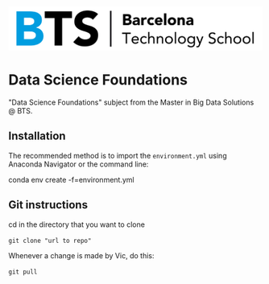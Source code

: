 ![BTS](sessions/img/Logo-BTS.jpg)

# Data Science Foundations

"Data Science Foundations" subject from the Master in Big Data Solutions @ BTS.

## Installation

The recommended method is to import the `environment.yml` using Anaconda Navigator
or the command line:

  conda env create -f=environment.yml
  
 ## Git instructions
 
 cd in the directory that you want to clone
 
 `git clone "url to repo"`
 
 Whenever a change is made by Vic, do this:

 `git pull`

